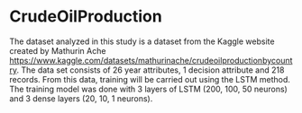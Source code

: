 # CrudeOilProduction
The dataset analyzed in this study is a dataset from the Kaggle website created by Mathurin Ache https://www.kaggle.com/datasets/mathurinache/crudeoilproductionbycountry. The data set consists of 26 year attributes, 1 decision attribute and 218 records. From this data, training will be carried out using the LSTM method. The training model was done with 3 layers of LSTM (200, 100, 50 neurons) and 3 dense layers (20, 10, 1 neurons).
